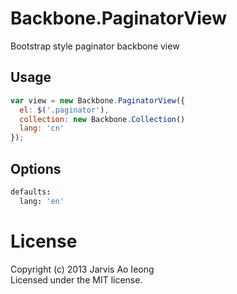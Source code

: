 # Backbone.PaginatorView

Bootstrap style paginator backbone view

## Usage

```js
var view = new Backbone.PaginatorView({
  el: $('.paginator'),
  collection: new Backbone.Collection()
  lang: 'cn'
});
```

## Options

```coffee
defaults:
  lang: 'en'
```

# License

Copyright (c) 2013 Jarvis Ao Ieong  
Licensed under the MIT license.
